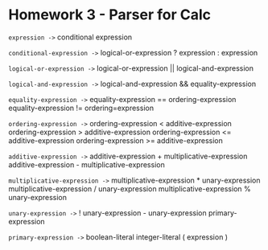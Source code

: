 # Homework 3 - Parser for Calc

`expression ->` conditional expression

`conditional-expression ->`     logical-or-expression ? expression : expression 

 `logical-or-expression ->`     logical-or-expression || logical-and-expression 
 
 `logical-and-expression ->`    logical-and-expression && equality-expression 

 `equality-expression ->`         equality-expression == ordering-expression
                                  equality-expression != ordering=expression 

 `ordering-expression ->` ordering-expression < additive-expression
                              ordering-expression > additive-expression
                              ordering-expression <= additive-expression
                              ordering-expression >= additive-expression
      
`additive-expression ->` additive-expression + multiplicative-expression
                              additive-expression - multiplicative-expression
             
 `multiplicative-expression ->` multiplicative-expression * unary-expression
                                    multiplicative-expression / unary-expression
                                    multiplicative-expression % unary-expression
                             
`unary-expression ->` ! unary-expression
                           - unary-expression
                           primary-expression
                    
`primary-expression ->` boolean-literal
                             integer-literal
                             ( expression )
                   
                       

